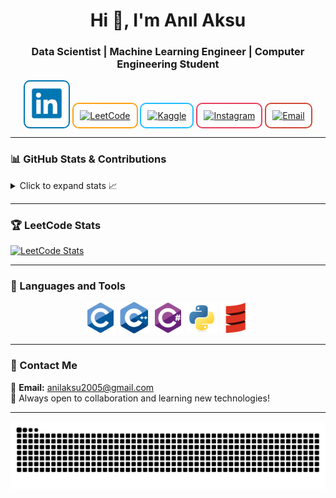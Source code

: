 <h1 align="center">Hi 👋, I'm Anıl Aksu</h1>
<h3 align="center">Data Scientist | Machine Learning Engineer | Computer Engineering Student</h3>

<p align="center">
  <a href="https://linkedin.com/in/anilaksu" target="_blank" style="display:inline-block; padding:10px; border:2px solid #0077B5; border-radius:10px; transition:0.3s;">
    <img src="https://raw.githubusercontent.com/devicons/devicon/master/icons/linkedin/linkedin-original.svg" alt="LinkedIn" width="50" height="50"/>
  </a>
  <a href="https://leetcode.com/anil1056/" target="_blank" style="display:inline-block; padding:10px; border:2px solid #FFA116; border-radius:10px; transition:0.3s;">
    <img src="https://upload.wikimedia.org/wikipedia/commons/1/19/LeetCode_logo_black.png" alt="LeetCode" width="50" height="50"/>
  </a>
  <a href="https://kaggle.com/anil1056" target="_blank" style="display:inline-block; padding:10px; border:2px solid #20BEFF; border-radius:10px; transition:0.3s;">
    <img src="https://upload.wikimedia.org/wikipedia/commons/7/7c/Kaggle_logo.png" alt="Kaggle" width="50" height="50"/>
  </a>
  <a href="https://instagram.com/anilaks_16" target="_blank" style="display:inline-block; padding:10px; border:2px solid #E4405F; border-radius:10px; transition:0.3s;">
    <img src="https://upload.wikimedia.org/wikipedia/commons/a/a5/Instagram_icon.png" alt="Instagram" width="50" height="50"/>
  </a>
  <a href="mailto:anilaksu2005@gmail.com" target="_blank" style="display:inline-block; padding:10px; border:2px solid #D14836; border-radius:10px; transition:0.3s;">
    <img src="https://upload.wikimedia.org/wikipedia/commons/4/4e/Gmail_Icon.png" alt="Email" width="50" height="50"/>
  </a>
</p>

---

### 📊 GitHub Stats & Contributions

<details>
  <summary>Click to expand stats 📈</summary>
  <p><img align="center" src="https://github-readme-stats.vercel.app/api?username=anill056&show_icons=true&theme=dark" alt="anill056" /></p>
  <p><img align="center" src="https://github-readme-stats.vercel.app/api/top-langs/?username=anill056&layout=compact&theme=dark" alt="anill056" /></p>
  <p><img align="center" src="https://github-readme-streak-stats.herokuapp.com/?user=anill056&theme=dark" alt="anill056" /></p>
</details>

---

### 🏆 LeetCode Stats

[![LeetCode Stats](https://leetcard.jacoblin.cool/anil1056?theme=dark&font=Karma&ext=contest)](https://leetcode.com/anil1056/)

---

### 🔧 Languages and Tools

<p align="center">
  <a href="https://www.cprogramming.com/" target="_blank"><img src="https://raw.githubusercontent.com/devicons/devicon/master/icons/c/c-original.svg" alt="C" width="50" height="50"/></a>
  <a href="https://www.w3schools.com/cpp/" target="_blank"><img src="https://raw.githubusercontent.com/devicons/devicon/master/icons/cplusplus/cplusplus-original.svg" alt="C++" width="50" height="50"/></a>
  <a href="https://www.w3schools.com/cs/" target="_blank"><img src="https://raw.githubusercontent.com/devicons/devicon/master/icons/csharp/csharp-original.svg" alt="C#" width="50" height="50"/></a>
  <a href="https://www.python.org" target="_blank"><img src="https://raw.githubusercontent.com/devicons/devicon/master/icons/python/python-original.svg" alt="Python" width="50" height="50"/></a>
  <a href="https://www.scala-lang.org" target="_blank"><img src="https://raw.githubusercontent.com/devicons/devicon/master/icons/scala/scala-original.svg" alt="Scala" width="50" height="50"/></a>
</p>

---

### 📩 Contact Me

📧 **Email:** anilaksu2005@gmail.com  
🚀 Always open to collaboration and learning new technologies!

---

<picture>
  <source media="(prefers-color-scheme: dark)" srcset="https://raw.githubusercontent.com/anill056/anill056/output/github-contribution-grid-snake-dark.svg">
  <source media="(prefers-color-scheme: light)" srcset="https://raw.githubusercontent.com/anill056/anill056/output/github-contribution-grid-snake.svg">
  <img alt="github contribution grid snake animation" src="https://raw.githubusercontent.com/anill056/anill056/output/github-contribution-grid-snake.svg">
</picture>
